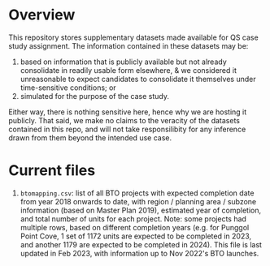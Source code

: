 # Overview

This repository stores supplementary datasets made available for QS case study assignment. The information contained in these datasets may be:

1. based on information that is publicly available but not already consolidate in readily usable form elsewhere, & we considered it unreasonable to expect candidates to consolidate it themselves under time-sensitive conditions; or
2. simulated for the purpose of the case study.

Either way, there is nothing sensitive here, hence why we are hosting it publicly. That said, we make no claims to the veracity of the datasets contained in this repo, and will not take responsilibity for any inference drawn from them beyond the intended use case.

# Current files

1. `btomapping.csv`: list of all BTO projects with expected completion date from year 2018 onwards to date, with region / planning area / subzone information (based on Master Plan 2019), estimated year of completion, and total number of units for each project. Note: some projects had multiple rows, based on different completion years (e.g. for Punggol Point Cove, 1 set of 1172 units are expected to be completed in 2023, and another 1179 are expected to be completed in 2024). This file is last updated in Feb 2023, with information up to Nov 2022's BTO launches.

